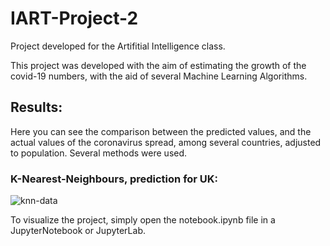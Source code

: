 # IART-Project-2

Project developed for the Artifitial Intelligence class.

This project was developed with the aim of estimating the growth of the covid-19 numbers, with the aid of several Machine Learning Algorithms.

## Results:

Here you can see the comparison between the predicted values, and the actual values of the coronavirus spread, among several countries, adjusted to population. Several methods were used.

### K-Nearest-Neighbours, prediction for UK:

![knn-data](https://imgur.com/a/YCGyQgL)

To visualize the project, simply open the notebook.ipynb file in a JupyterNotebook or JupyterLab.
